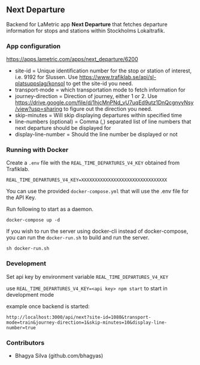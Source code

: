 ## Next Departure

Backend for LaMetric app **Next Departure** that fetches departure information for stops and stations within Stockholms Lokaltrafik.

### App configuration

https://apps.lametric.com/apps/next_departure/6200

* site-id = Unique identification number for the stop or station of interest, i.e. 9192 for Slussen. Use https://www.trafiklab.se/api/sl-platsuppslag/konsol to get the site-id you need.
* transport-mode = which transportation mode to fetch information for
* journey-direction = Direction of journey, either 1 or 2. Use https://drive.google.com/file/d/1hjcMnPNd_vU7uqEd9utz1DnQcgnyyNsy/view?usp=sharing to figure out the direction you need.
* skip-minutes = Will skip displaying departures within specified time
* line-numbers (optional) = Comma (,) separated list of line numbers that next departure should be displayed for
* display-line-number = Should the line number be displayed or not

### Running with Docker

Create a `.env` file with the `REAL_TIME_DEPARTURES_V4_KEY` obtained from Trafiklab.

```
REAL_TIME_DEPARTURES_V4_KEY=XXXXXXXXXXXXXXXXXXXXXXXXXXXXXXXX
```

You can use the provided `docker-compose.yml` that will use the .env file for the API Key.

Run following to start as a daemon.

```
docker-compose up -d
```

If you wish to run the server using docker-cli instead of docker-compose, you can run the `docker-run.sh` to build and run the server.

```
sh docker-run.sh
```

### Development

Set api key by environment variable `REAL_TIME_DEPARTURES_V4_KEY`

use `REAL_TIME_DEPARTURES_V4_KEY=<api key> npm start` to start in development mode

example once backend is started:
```
http://localhost:3000/api/next?site-id=1080&transport-mode=train&journey-direction=1&skip-minutes=10&display-line-number=true
```

### Contributors
- Bhagya Silva (github.com/bhagyas)